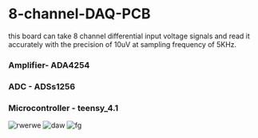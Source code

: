 # 8-channel-DAQ-PCB
this board can take 8 channel differential input voltage signals and read it accurately with the precision of 10uV  at sampling frequency of 5KHz.
### Amplifier- ADA4254
### ADC - ADSs1256
### Microcontroller - teensy_4.1
![rwerwe](https://github.com/anpmht/PCB-projects/assets/42551612/c36a697f-05cf-4742-a45d-254b03470614)
![daw](https://github.com/anpmht/PCB-projects/assets/42551612/5d4fc444-5615-4264-b02b-81d22ab3e902)
![fg](https://github.com/anpmht/PCB-projects/assets/42551612/7cb2c6d6-8510-475a-b4a6-7cf632efe3ce)
